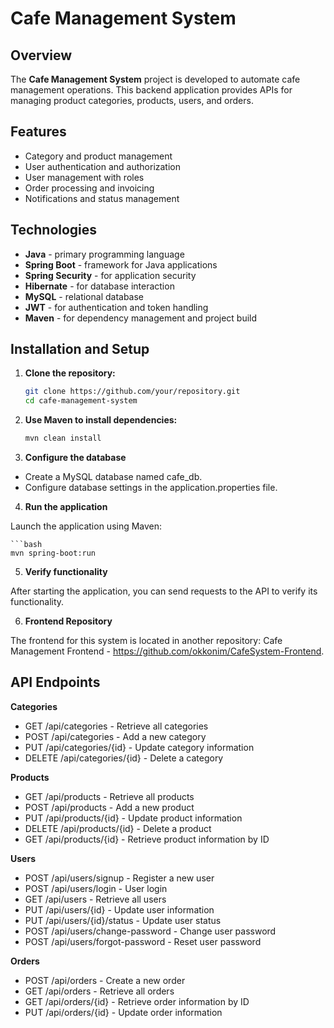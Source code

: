 # Cafe Management System


## Overview

The **Cafe Management System** project is developed to automate cafe management operations. This backend application provides APIs for managing product categories, products, users, and orders.

## Features

- Category and product management
- User authentication and authorization
- User management with roles
- Order processing and invoicing
- Notifications and status management

## Technologies

- **Java** - primary programming language
- **Spring Boot** - framework for Java applications
- **Spring Security** - for application security
- **Hibernate** - for database interaction
- **MySQL** - relational database
- **JWT** - for authentication and token handling
- **Maven** - for dependency management and project build

## Installation and Setup

1. **Clone the repository:**

   ```bash
   git clone https://github.com/your/repository.git
   cd cafe-management-system
   

2. **Use Maven to install dependencies:**

    ```bash
    mvn clean install

3. **Configure the database**

 - Create a MySQL database named cafe_db.
 - Configure database settings in the application.properties file.
   
4. **Run the application**

Launch the application using Maven:

    ```bash
    mvn spring-boot:run
5. **Verify functionality**

After starting the application, you can send requests to the API to verify its functionality.

6. **Frontend Repository**

The frontend for this system is located in another repository: Cafe Management Frontend - https://github.com/okkonim/CafeSystem-Frontend.

## API Endpoints

**Categories**
 - GET /api/categories - Retrieve all categories
 - POST /api/categories - Add a new category
 - PUT /api/categories/{id} - Update category information
 - DELETE /api/categories/{id} - Delete a category
   
**Products**
 - GET /api/products - Retrieve all products
 - POST /api/products - Add a new product
 - PUT /api/products/{id} - Update product information
 - DELETE /api/products/{id} - Delete a product
 - GET /api/products/{id} - Retrieve product information by ID
   
**Users**
 - POST /api/users/signup - Register a new user
 - POST /api/users/login - User login
 - GET /api/users - Retrieve all users
 - PUT /api/users/{id} - Update user information
 - PUT /api/users/{id}/status - Update user status
 - POST /api/users/change-password - Change user password
- POST /api/users/forgot-password - Reset user password
  
**Orders**
 - POST /api/orders - Create a new order
 - GET /api/orders - Retrieve all orders
 - GET /api/orders/{id} - Retrieve order information by ID
 - PUT /api/orders/{id} - Update order information
